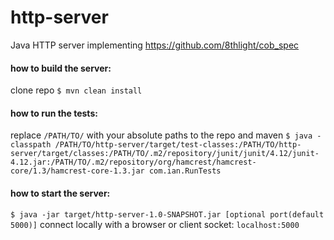 # http-server
Java HTTP server implementing https://github.com/8thlight/cob_spec

#### how to build the server:
clone repo
`$ mvn clean install`

#### how to run the tests:
replace `/PATH/TO/` with your absolute paths to the repo and maven
`$ java -classpath /PATH/TO/http-server/target/test-classes:/PATH/TO/http-server/target/classes:/PATH/TO/.m2/repository/junit/junit/4.12/junit-4.12.jar:/PATH/TO/.m2/repository/org/hamcrest/hamcrest-core/1.3/hamcrest-core-1.3.jar com.ian.RunTests`

#### how to start the server:
`$ java -jar target/http-server-1.0-SNAPSHOT.jar [optional port(default 5000)]`
connect locally with a browser or client socket: `localhost:5000`
